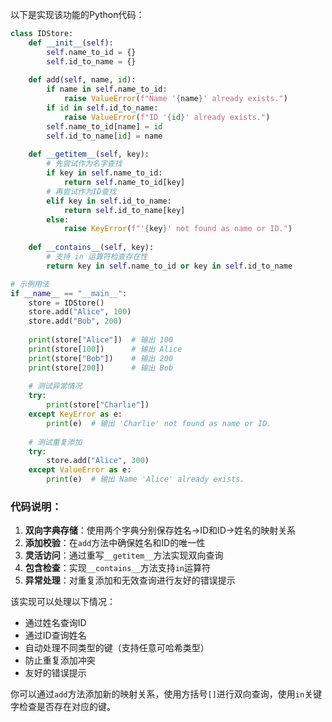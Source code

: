 以下是实现该功能的Python代码：

```python
class IDStore:
    def __init__(self):
        self.name_to_id = {}
        self.id_to_name = {}
    
    def add(self, name, id):
        if name in self.name_to_id:
            raise ValueError(f"Name '{name}' already exists.")
        if id in self.id_to_name:
            raise ValueError(f"ID '{id}' already exists.")
        self.name_to_id[name] = id
        self.id_to_name[id] = name
    
    def __getitem__(self, key):
        # 先尝试作为名字查找
        if key in self.name_to_id:
            return self.name_to_id[key]
        # 再尝试作为ID查找
        elif key in self.id_to_name:
            return self.id_to_name[key]
        else:
            raise KeyError(f"'{key}' not found as name or ID.")
    
    def __contains__(self, key):
        # 支持 in 运算符检查存在性
        return key in self.name_to_id or key in self.id_to_name

# 示例用法
if __name__ == "__main__":
    store = IDStore()
    store.add("Alice", 100)
    store.add("Bob", 200)
    
    print(store["Alice"])  # 输出 100
    print(store[100])      # 输出 Alice
    print(store["Bob"])    # 输出 200
    print(store[200])      # 输出 Bob
    
    # 测试异常情况
    try:
        print(store["Charlie"])
    except KeyError as e:
        print(e)  # 输出 'Charlie' not found as name or ID.
    
    # 测试重复添加
    try:
        store.add("Alice", 300)
    except ValueError as e:
        print(e)  # 输出 Name 'Alice' already exists.
```

### 代码说明：
1. **双向字典存储**：使用两个字典分别保存姓名→ID和ID→姓名的映射关系
2. **添加校验**：在`add`方法中确保姓名和ID的唯一性
3. **灵活访问**：通过重写`__getitem__`方法实现双向查询
4. **包含检查**：实现`__contains__`方法支持`in`运算符
5. **异常处理**：对重复添加和无效查询进行友好的错误提示

该实现可以处理以下情况：
- 通过姓名查询ID
- 通过ID查询姓名
- 自动处理不同类型的键（支持任意可哈希类型）
- 防止重复添加冲突
- 友好的错误提示

你可以通过`add`方法添加新的映射关系，使用方括号`[]`进行双向查询，使用`in`关键字检查是否存在对应的键。